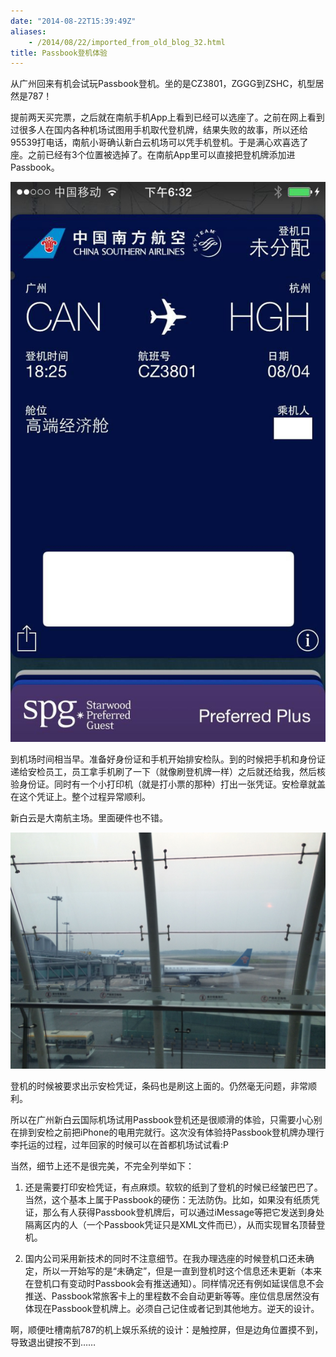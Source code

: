 ```yaml
---
date: "2014-08-22T15:39:49Z"
aliases:
    - /2014/08/22/imported_from_old_blog_32.html
title: Passbook登机体验
---
```


从广州回来有机会试玩Passbook登机。坐的是CZ3801，ZGGG到ZSHC，机型居然是787！

提前两天买完票，之后就在南航手机App上看到已经可以选座了。之前在网上看到过很多人在国内各种机场试图用手机取代登机牌，结果失败的故事，所以还给95539打电话，南航小哥确认新白云机场可以凭手机登机。于是满心欢喜选了座。之前已经有3个位置被选掉了。在南航App里可以直接把登机牌添加进Passbook。

![](/content/images/2016/05/IMG_24141.jpg)

到机场时间相当早。准备好身份证和手机开始排安检队。到的时候把手机和身份证递给安检员工，员工拿手机刷了一下（就像刷登机牌一样）之后就还给我，然后核验身份证。同时有一个小打印机（就是打小票的那种）打出一张凭证。安检章就盖在这个凭证上。整个过程异常顺利。

新白云是大南航主场。里面硬件也不错。

![](/content/images/2016/05/IMG_24271.jpg)

登机的时候被要求出示安检凭证，条码也是刷这上面的。仍然毫无问题，非常顺利。

所以在广州新白云国际机场试用Passbook登机还是很顺滑的体验，只需要小心别在排到安检之前把iPhone的电用完就行。这次没有体验持Passbook登机牌办理行李托运的过程，过年回家的时候可以在首都机场试试看:P

当然，细节上还不是很完美，不完全列举如下：

1. 还是需要打印安检凭证，有点麻烦。软软的纸到了登机的时候已经皱巴巴了。当然，这个基本上属于Passbook的硬伤：无法防伪。比如，如果没有纸质凭证，那么有人获得Passbook登机牌后，可以通过iMessage等把它发送到身处隔离区内的人（一个Passbook凭证只是XML文件而已），从而实现冒名顶替登机。

2. 国内公司采用新技术的同时不注意细节。在我办理选座的时候登机口还未确定，所以一开始写的是“未确定”，但是一直到登机时这个信息还未更新（本来在登机口有变动时Passbook会有推送通知）。同样情况还有例如延误信息不会推送、Passbook常旅客卡上的里程数不会自动更新等等。座位信息居然没有体现在Passbook登机牌上。必须自己记住或者记到其他地方。逆天的设计。

啊，顺便吐槽南航787的机上娱乐系统的设计：是触控屏，但是边角位置摸不到，导致退出键按不到……